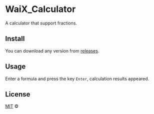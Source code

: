 # WaiX_Calculator

A calculator that support fractions.

## Install

You can download any version from [releases](https://github.com/WaiZhong/waix_calculator/releases).

## Usage

Enter a formula and press the key `Enter`, calculation results appeared.

## License

[MIT](.LICENSE) ©
